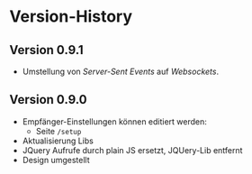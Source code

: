 # Version-History

## Version 0.9.1

- Umstellung von *Server-Sent Events* auf *Websockets*.

## Version 0.9.0

- Empfänger-Einstellungen können editiert werden:
  - Seite `/setup`
- Aktualisierung Libs
- JQuery Aufrufe durch plain JS ersetzt, JQUery-Lib entfernt
- Design umgestellt
